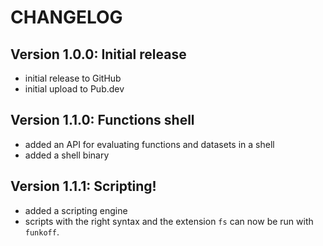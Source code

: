 # CHANGELOG

## Version 1.0.0: Initial release

- initial release to GitHub
- initial upload to Pub.dev

## Version 1.1.0: Functions shell

- added an API for evaluating functions and datasets in a shell
- added a shell binary

## Version 1.1.1: Scripting!

- added a scripting engine
- scripts with the right syntax and the extension `fs` can now be run with `funkoff`.
